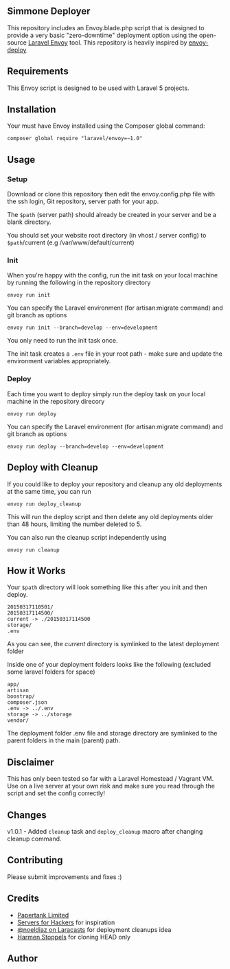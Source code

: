 ## Simmone Deployer

This repository includes an Envoy.blade.php script that is designed to provide a very basic "zero-downtime" deployment option using the open-source [Laravel Envoy](http://laravel.com/docs/5.2/envoy) tool. This repository is heavily inspired by [envoy-deploy](https://github.com/papertank/envoy-deploy)

## Requirements

This Envoy script is designed to be used with Laravel 5 projects.

## Installation

Your must have Envoy installed using the Composer global command:

	composer global require "laravel/envoy=~1.0"

## Usage

### Setup

Download or clone this repository then edit the envoy.config.php file with the ssh login, Git repository, server path for your app.

The `$path` (server path) should already be created in your server and be a blank directory.

You should set your website root directory (in vhost / server config) to `$path`/current (e.g /var/www/default/current)

### Init

When you're happy with the config, run the init task on your local machine by running the following in the repository directory

	envoy run init

You can specify the Laravel environment (for artisan:migrate command) and git branch as options

	envoy run init --branch=develop --env=development

You only need to run the init task once.

The init task creates a `.env` file in your root path - make sure and update the environment variables appropriately.

### Deploy

Each time you want to deploy simply run the deploy task on your local machine in the repository direcory

	envoy run deploy

You can specify the Laravel environment (for artisan:migrate command) and git branch as options

	envoy run deploy --branch=develop --env=development

## Deploy with Cleanup

If you could like to deploy your repository and cleanup any old deployments at the same time, you can run

	envoy run deploy_cleanup

This will run the deploy script and then delete any old deployments older than 48 hours, limiting the number deleted to 5.

You can also run the cleanup script independently using

	envoy run cleanup

## How it Works

Your `$path` directory will look something like this after you init and then deploy.

	20150317110501/
	20150317114500/
	current -> ./20150317114500
	storage/
	.env

As you can see, the *current* directory is symlinked to the latest deployment folder

Inside one of your deployment folders looks like the following (excluded some laravel folders for space)

	app/
	artisan
	boostrap/
	composer.json
	.env -> ../.env
	storage -> ../storage
	vendor/
	
The deployment folder .env file and storage directory are symlinked to the parent folders in the main (parent) path.

## Disclaimer

This has only been tested so far with a Laravel Homestead / Vagrant VM. Use on a live server at your own risk and make sure you read through the script and set the config correctly!

## Changes

v1.0.1 - Added `cleanup` task and `deploy_cleanup` macro after changing cleanup command.

## Contributing

Please submit improvements and fixes :)

## Credits

 * [Papertank Limited](http://papertank.co.uk)
 * [Servers for Hackers](https://serversforhackers.com/video/enhancing-envoy-deployment) for inspiration
 * [@noeldiaz on Laracasts](https://laracasts.com/@noeldiaz) for deployment cleanups idea
 * [Harmen Stoppels](https://serversforhackers.com/video/enhancing-envoy-deployment#comment-1900893160) for cloning HEAD only


## Author



